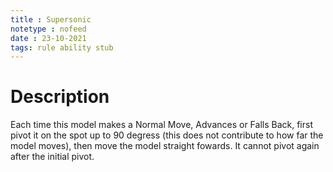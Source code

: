 ```yaml
---
title : Supersonic
notetype : nofeed
date : 23-10-2021
tags: rule ability stub
---
```


# Description
Each time this model makes a Normal Move, Advances or Falls Back, first pivot it on the spot up to 90 degress (this does not contribute to how far the model moves), then move the model straight fowards. It cannot pivot again after the initial pivot.